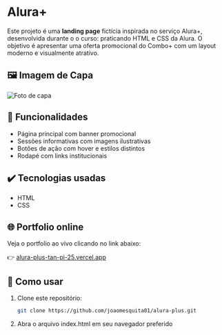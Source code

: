 # Alura+

Este projeto é uma **landing page** fictícia inspirada no serviço Alura+, desenvolvida durante o o curso: praticando HTML e CSS da Alura. O objetivo é apresentar uma oferta promocional do Combo+ com um layout moderno e visualmente atrativo.

## 🖼️ Imagem de Capa

![Foto de capa](https://github.com/user-attachments/assets/7e87d85d-013c-4026-aac3-26c6198ee604)


## 🔨 Funcionalidades

- Página principal com banner promocional
- Sessões informativas com imagens ilustrativas
- Botões de ação com hover e estilos distintos
- Rodapé com links institucionais

## ✔️ Tecnologias usadas

- HTML
- CSS

## 🌐 Portfolio online

Veja o portfolio ao vivo clicando no link abaixo:

👉 [alura-plus-tan-pi-25.vercel.app](https://alura-plus-tan-pi-25.vercel.app/)

## 🚀 Como usar

1. Clone este repositório:

   ```bash
   git clone https://github.com/joaomesquita01/alura-plus.git

2. Abra o arquivo index.html em seu navegador preferido
